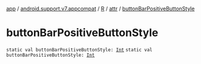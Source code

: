 [app](../../../index.md) / [android.support.v7.appcompat](../../index.md) / [R](../index.md) / [attr](index.md) / [buttonBarPositiveButtonStyle](./button-bar-positive-button-style.md)

# buttonBarPositiveButtonStyle

`static val buttonBarPositiveButtonStyle: `[`Int`](https://kotlinlang.org/api/latest/jvm/stdlib/kotlin/-int/index.html)
`static val buttonBarPositiveButtonStyle: `[`Int`](https://kotlinlang.org/api/latest/jvm/stdlib/kotlin/-int/index.html)